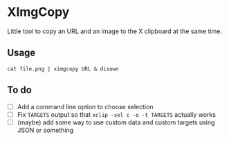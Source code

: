 # XImgCopy
Little tool to copy an URL and an image to the X clipboard at the same time.

## Usage
`cat file.png | ximgcopy URL & disown`

## To do
- [ ] Add a command line option to choose selection
- [ ] Fix `TARGETS` output so that `xclip -sel c -o -t TARGETS` actually works
- [ ] (maybe) add some way to use custom data and custom targets using JSON or something
